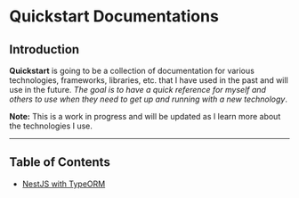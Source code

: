 # Quickstart Documentations

## Introduction

**Quickstart** is going to be a collection of documentation for various technologies, frameworks, libraries, etc. that I have used in the past and will use in the future. *The goal is to have a quick reference for myself and others to use when they need to get up and running with a new technology*.

**Note:** This is a work in progress and will be updated as I learn more about the technologies I use.

---

## Table of Contents

- [NestJS with TypeORM](./nestjs-typeorm)
